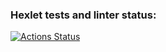 ### Hexlet tests and linter status:
[![Actions Status](https://github.com/giantello12/java-project-61/actions/workflows/hexlet-check.yml/badge.svg)](https://github.com/giantello12/java-project-61/actions)